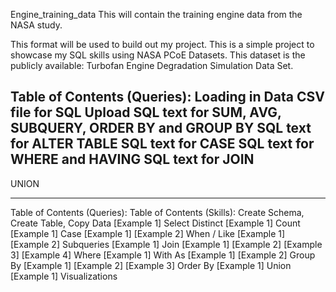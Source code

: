 Engine_training_data
This will contain the training engine data from the NASA study.

This format will be used to build out my project.
This is a simple project to showcase my SQL skills using NASA PCoE Datasets. This dataset is the publicly available: Turbofan Engine Degradation Simulation Data Set.

Table of Contents (Queries):
Loading in Data
CSV file for SQL Upload
SQL text for SUM, AVG, SUBQUERY, ORDER BY and GROUP BY
SQL text for ALTER TABLE
SQL text for CASE
SQL text for WHERE and HAVING
SQL text for JOIN
-----------------------------------------------

UNION
---------------- ----------

Table of Contents (Queries):
Table of Contents (Skills):
Create Schema, Create Table, Copy Data
[Example 1]
Select Distinct
[Example 1]
Count
[Example 1]
Case
[Example 1]
[Example 2]
When / Like
[Example 1]
[Example 2]
Subqueries
[Example 1]
Join
[Example 1]
[Example 2]
[Example 3]
[Example 4]
Where
[Example 1]
With As
[Example 1]
[Example 2]
Group By
[Example 1]
[Example 2]
[Example 3]
Order By
[Example 1]
Union
[Example 1]
Visualizations
